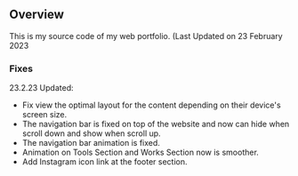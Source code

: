 ## Overview

This is my source code of my web portfolio. (Last Updated on 23 February 2023

### Fixes

23.2.23 Updated:

- Fix view the optimal layout for the content depending on their device's screen size.
- The navigation bar is fixed on top of the website and now can hide when scroll down and show when scroll up.
- The navigation bar animation is fixed.
- Animation on Tools Section and Works Section now is smoother.
- Add Instagram icon link at the footer section.
